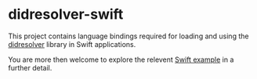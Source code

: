 # didresolver-swift

This project contains language bindings required for loading and using the [didresolver](https://github.com/e-id-admin/didresolver) library in Swift applications.

You are more then welcome to explore the relevent [Swift example](https://github.com/e-id-admin/didresolver-examples/tree/main/example-swift) in a further detail.
